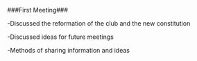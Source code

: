 ###First Meeting###

-Discussed the reformation of the club and the new constitution

-Discussed ideas for future meetings

-Methods of sharing information and ideas